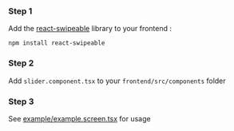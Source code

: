 ### Step 1
Add the [react-swipeable](https://www.npmjs.com/package/react-swipeable) library to your frontend :
```
npm install react-swipeable
```

### Step 2
Add `slider.component.tsx` to your `frontend/src/components` folder

### Step 3
See [example/example.screen.tsx](https://github.com/emiliendeon/slider-for-fmp-reactjs-starter/blob/master/example/example.screen.tsx) for usage
